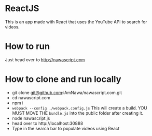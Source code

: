 # ReactJS

This is an app made with React that uses the YouTube API to search for videos.

# How to run

Just head over to http://nawascript.com

# How to clone and run locally

- git clone git@github.com:iAmNawa/nawascript.com.git  
- cd nawascript.com  
- npm i  
- `webpack --config ./webpack.config.js` This will create a build.  YOU MUST MOVE THE `bundle.js` into the public folder after creating it.
- node nawascript.js  
- head over to http://localhost:30888  
- Type in the search bar to populate videos using React  
